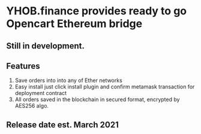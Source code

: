 
# YHOB.finance provides ready to go Opencart Ethereum bridge
## Still in development.

## Features
  1. Save orders into into any of Ether networks
  2. Easy install just click install plugin and confirm metamask transaction for deployment contract
  3. All orders saved in the blockchain in secured format, encrypted by AES256 algo. 
  
  
## Release date est. March 2021
